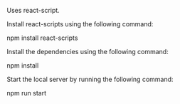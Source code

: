 Uses react-script.


Install react-scripts using the following command:

npm install react-scripts

Install the dependencies using the following command:

npm install


Start the local server by running the following command:

npm run start
